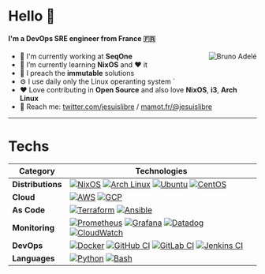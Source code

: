 # Hello 🔆 


#### I'm a DevOps SRE engineer from France 🇫🇷

<img align='right' src='https://github-readme-stats.vercel.app/api?username=badele' alt='Bruno Adelé'>

- 🏢 I'm currently working at **SeqOne**
- 📙 I’m currently learning **NixOS** and ❤️ it
- 📣 I preach the **immutable** solutions
- ⚙️ I use daily only the Linux operanting system `
- ❤️ Love contributing in **Open Source** and also love **NixOS**, **i3**, **Arch Linux**
- 💬 Reach me: [twitter.com/jesuislibre](https://twitter.com/jesuislibre) / [mamot.fr/@jesuislibre](https://mamot.fr/@jesuislibre)

---

# Techs

| **Category** | **Technologies** |
| - | - |
**Distributions** | [![NixOS](https://img.shields.io/static/v1?label=&logo=nixos&message=NixOS&logoColor=FFFFFF&color=5277C3)](https://nixos.org) [![Arch Linux](https://img.shields.io/static/v1?label=&logo=archlinux&message=Arch%20Linux&logoColor=FFFFFF&color=1793D1)](https://archlinux.org) [![Ubuntu](https://img.shields.io/static/v1?label=&logo=ubuntu&message=Ubuntu&logoColor=FFFFFF&color=E95420)](https://ubuntu.com) [![CentOS](https://img.shields.io/static/v1?label=&logo=centos&message=CentOS&logoColor=FFFFFF&color=262577)](https://www.centos.org)
**Cloud** | [![AWS](https://img.shields.io/static/v1?label=&logo=amazonaws&message=AWS&logoColor=FFFFFF&color=232F3E)](https://aws.amazon.com)  [![GCP](https://img.shields.io/static/v1?label=&logo=googlecloud&message=GCP&logoColor=FFFFFF&color=4285F4)](https://cloud.google.com)
**As Code** | [![Terraform](https://img.shields.io/static/v1?label=&logo=terraform&message=Terraform&logoColor=FFFFFF&color=7B42BC)](https://www.terraform.io)  [![Ansible](https://img.shields.io/static/v1?label=&logo=ansible&message=Ansible&logoColor=FFFFFF&color=EE0000)](https://www.ansible.com)
**Monitoring** | [![Prometheus](https://img.shields.io/static/v1?label=&logo=prometheus&message=Prometheus&logoColor=FFFFFF&color=E6522C)](https://prometheus.io) [![Grafana](https://img.shields.io/static/v1?label=&logo=grafana&message=Grafana&logoColor=FFFFFF&color=F46800)](https://grafana.com) [![Datadog](https://img.shields.io/static/v1?label=&logo=datadog&message=Datadog&logoColor=FFFFFF&color=632CA6)](https://www.datadoghq.com) [![CloudWatch](https://img.shields.io/static/v1?label=&logo=amazoncloudwatch&message=CloudWatch&logoColor=FFFFFF&color=FF4F8B)](https://aws.amazon.com/cloudwatch)
**DevOps** | [![Docker](https://img.shields.io/static/v1?label=&logo=docker&message=Docker&logoColor=FFFFFF&color=2496ED)](https://www.docker.com)  [![GitHub CI](https://img.shields.io/static/v1?label=&logo=github&message=GitHub&logoColor=FFFFFF&color=181717)](https://github.com)  [![GitLab CI](https://img.shields.io/static/v1?label=&logo=gitlab&message=GitLab&logoColor=FFFFFF&color=FC6D26)](https://gitlab.com) [![Jenkins CI](https://img.shields.io/static/v1?label=&logo=jenkins&message=Jenkins&logoColor=FFFFFF&color=D24939)](https://www.jenkins.io)
**Languages** | [![Python](https://img.shields.io/static/v1?label=&logo=python&message=Python&logoColor=FFFFFF&color=3776AB)](https://www.python.org) [![Bash](https://img.shields.io/static/v1?label=&logo=gnubash&message=Bash&logoColor=FFFFFF&color=4EAA25)](https://www.gnu.org/software/bash)
